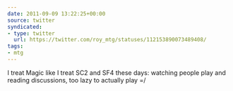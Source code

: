```yaml
---
date: 2011-09-09 13:22:25+00:00
source: twitter
syndicated:
- type: twitter
  url: https://twitter.com/roy_mtg/statuses/112153890073489408/
tags:
- mtg
---
```


I treat Magic like I treat SC2 and SF4 these days: watching people play and reading discussions, too lazy to actually play =/